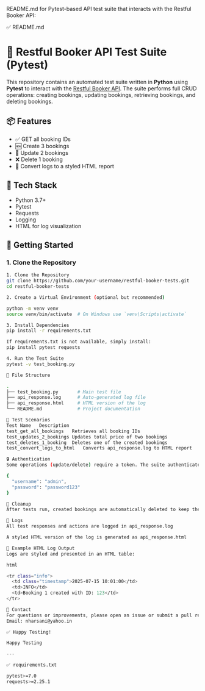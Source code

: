 README.md for Pytest-based API test suite that interacts with the Restful Booker API:

✅ README.md

# 🧪 Restful Booker API Test Suite (Pytest)

This repository contains an automated test suite written in **Python** using **Pytest** to interact with the [Restful Booker API](https://restful-booker.herokuapp.com). The suite performs full CRUD operations: creating bookings, updating bookings, retrieving bookings, and deleting bookings.

## 📦 Features

- ✅ GET all booking IDs
- 🆕 Create 3 bookings
- 🔄 Update 2 bookings
- ❌ Delete 1 booking
- 📄 Convert logs to a styled HTML report

## 🧰 Tech Stack

- Python 3.7+
- Pytest
- Requests
- Logging
- HTML for log visualization

## 🚀 Getting Started

### 1. Clone the Repository

```bash
1. Clone the Repository
git clone https://github.com/your-username/restful-booker-tests.git
cd restful-booker-tests

2. Create a Virtual Environment (optional but recommended)

python -m venv venv
source venv/bin/activate  # On Windows use `venv\Scripts\activate`

3. Install Dependencies
pip install -r requirements.txt

If requirements.txt is not available, simply install:
pip install pytest requests

4. Run the Test Suite
pytest -v test_booking.py

📂 File Structure

.
├── test_booking.py       # Main test file
├── api_response.log      # Auto-generated log file
├── api_response.html     # HTML version of the log
└── README.md             # Project documentation

🧪 Test Scenarios
Test Name	Description
test_get_all_bookings	Retrieves all booking IDs
test_updates_2_bookings	Updates total price of two bookings
test_deletes_1_booking	Deletes one of the created bookings
test_convert_logs_to_html	Converts api_response.log to HTML report

🔒 Authentication
Some operations (update/delete) require a token. The suite authenticates using:

{
  "username": "admin",
  "password": "password123"
}

🧹 Cleanup
After tests run, created bookings are automatically deleted to keep the environment clean.

📝 Logs
All test responses and actions are logged in api_response.log

A styled HTML version of the log is generated as api_response.html

📄 Example HTML Log Output
Logs are styled and presented in an HTML table:

html

<tr class="info">
  <td class="timestamp">2025-07-15 10:01:00</td>
  <td>INFO</td>
  <td>Booking 1 created with ID: 123</td>
</tr>

📧 Contact
For questions or improvements, please open an issue or submit a pull request.
Email: nharsani@yahoo.in

✅ Happy Testing!

Happy Testing

---

✅ requirements.txt

pytest>=7.0
requests>=2.25.1



